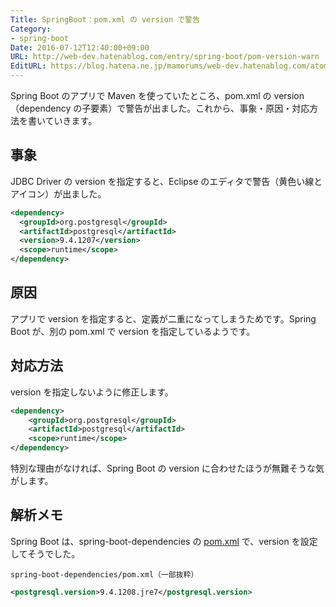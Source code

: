 ```yaml
---
Title: SpringBoot：pom.xml の version で警告
Category:
- spring-boot
Date: 2016-07-12T12:40:00+09:00
URL: http://web-dev.hatenablog.com/entry/spring-boot/pom-version-warn
EditURL: https://blog.hatena.ne.jp/mamorums/web-dev.hatenablog.com/atom/entry/10328749687178793234
---
```


Spring Boot のアプリで Maven を使っていたところ、pom.xml の version（dependency の子要素）で警告が出ました。これから、事象・原因・対応方法を書いていきます。


## 事象
JDBC Driver の version を指定すると、Eclipse のエディタで警告（黄色い線とアイコン）が出ました。

```xml
<dependency>
  <groupId>org.postgresql</groupId>
  <artifactId>postgresql</artifactId>
  <version>9.4.1207</version>
  <scope>runtime</scope>
</dependency>
```


## 原因
アプリで version を指定すると、定義が二重になってしまうためです。Spring Boot が、別の pom.xml で version を指定しているようです。 




## 対応方法
version を指定しないように修正します。

```xml
<dependency>
	<groupId>org.postgresql</groupId>
	<artifactId>postgresql</artifactId>
	<scope>runtime</scope>
</dependency>
```

特別な理由がなければ、Spring Boot の version に合わせたほうが無難そうな気がします。


## 解析メモ
Spring Boot は、spring-boot-dependencies の [pom.xml](https://github.com/spring-projects/spring-boot/blob/master/spring-boot-dependencies/pom.xml) で、version を設定してそうでした。

`spring-boot-dependencies/pom.xml（一部抜粋）`

```xml
<postgresql.version>9.4.1208.jre7</postgresql.version>
```

